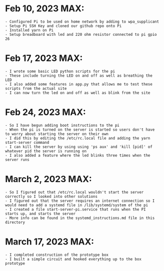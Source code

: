 # Feb 10, 2023 MAX:
	- Configured Pi to be used on home network by adding to wpa_supplicant
	- Setup Pi SSH Key and cloned our github repo onto Pi
	- Installed yarn on Pi
	- Setup breadboard with led and 220 ohm resistor connected to pi gpio 26
# Feb 17, 2023 MAX:
	- I wrote some basic LED python scripts for the pi
	- These include turning the LED on and off as well as breathing the LED
	- I also added some features in app.py that allows me to test these scripts from the actual site
	- I can now turn the led on and off as well as blink from the site
# Feb 24, 2023 MAX:
	- So I have begun adding boot instructions to the pi 
	- When the pi is turned on the server is started so users don't have to worry about starting the server on their own
	- I did this by editing the /etc/rc.local file and adding the yarn start-server command
	- I can kill the server by using using 'ps aux' and 'kill [pid]' of whatever pid the server is running on 
	- I also added a feature where the led blinks three times when the server runs
# March 2, 2023 MAX:
	- So I figured out that /etc/rc.local wouldn't start the server correctly so I looked into other solutions
	- I figured out that the server requires an internet connection so I would need to add a systemd file in /lib/systemd/system of the pi
	- I created a file start-server-pi.service that runs when the PI starts up, and starts the server
	- More info can be found in the systemd_instructions.md file in this directory 
# March 17, 2023 MAX:
	- I completed construction of the prototype box
	- I built a simple circuit and hooked everything up to the box prototype 